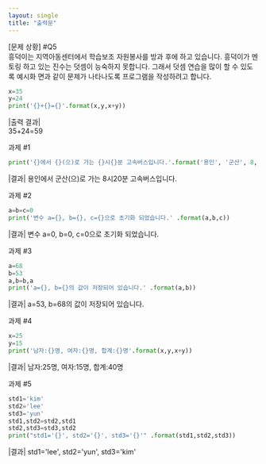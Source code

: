 ```yaml
---
layout: single
title: "출력문"
---
```


[문제 상황]  #Q5  
흥덕이는 지역아동센터에서 학습보조 자원봉사를 방과 후에 하고 있습니다. 흥덕이가 멘토링 하고 있는 진수는 덧셈이 능숙하지 못합니다. 그래서 덧셈 연습을 많이 할 수 있도록 예시화 면과 같이 문제가 나타나도록 프로그램을 작성하려고 합니다. 

~~~python
x=35
y=24
print('{}+{}={}'.format(x,y,x+y)) 
~~~

|출력 결과|  
35+24=59


과제 #1

~~~python
print('{}에서 {}(으)로 가는 {}시{}분 고속버스입니다.'.format('용인', '군산', 8, 20))
~~~

|결과|
용인에서 군산(으)로 가는 8시20분 고속버스입니다.


과제 #2

~~~python
a=b=c=0
print('변수 a={}, b={}, c={}으로 초기화 되었습니다.' .format(a,b,c))
~~~

|결과|
변수 a=0, b=0, c=0으로 초기화 되었습니다.


과제 #3

~~~python
a=68 
b=53
a,b=b,a
print('a={}, b={}의 값이 저장되어 있습니다.' .format(a,b))
~~~

|결과|
a=53, b=68의 값이 저장되어 있습니다.


과제 #4

~~~python
x=25
y=15
print('남자:{}명, 여자:{}명, 합계:{}명'.format(x,y,x+y))
~~~

|결과|
남자:25명, 여자:15명, 합계:40명


과제 #5

~~~python
std1='kim'
std2='lee'
std3='yun'
std1,std2=std2,std1
std2,std3=std3,std2
print("std1='{}', std2='{}', std3='{}'" .format(std1,std2,std3))
~~~

|결과|
std1='lee', std2='yun', std3='kim'
